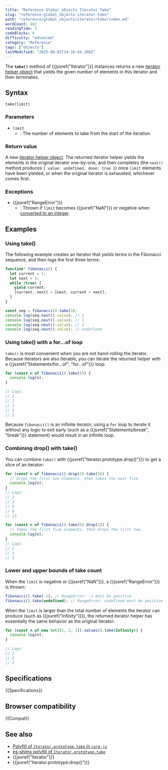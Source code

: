 ```yaml
---
title: "Reference Global_objects Iterator Take"
slug: "reference-global_objects-iterator-take"
path: "reference/global_objects/iterator/take/index.md"
wordCount: 462
readingTime: 3
codeBlocks: 6
difficulty: "advanced"
category: "Reference"
tags: ["objects"]
lastModified: "2025-08-02T14:16:44.308Z"
---
```



The **`take()`** method of {{jsxref("Iterator")}} instances returns a new [iterator helper object](/en-US/docs/Web/JavaScript/Reference/Global_Objects/Iterator#iterator_helper_objects) that yields the given number of elements in this iterator and then terminates.

## Syntax

```js-nolint
take(limit)
```

### Parameters

- `limit`
  - : The number of elements to take from the start of the iteration.

### Return value

A new [iterator helper object](/en-US/docs/Web/JavaScript/Reference/Global_Objects/Iterator#iterator_helper_objects). The returned iterator helper yields the elements in the original iterator one-by-one, and then completes (the `next()` method produces `{ value: undefined, done: true }`) once `limit` elements have been yielded, or when the original iterator is exhausted, whichever comes first.

### Exceptions

- {{jsxref("RangeError")}}
  - : Thrown if `limit` becomes {{jsxref("NaN")}} or negative when [converted to an integer](/en-US/docs/Web/JavaScript/Reference/Global_Objects/Number#integer_conversion).

## Examples

### Using take()

The following example creates an iterator that yields terms in the Fibonacci sequence, and then logs the first three terms:

```js
function* fibonacci() {
  let current = 1;
  let next = 1;
  while (true) {
    yield current;
    [current, next] = [next, current + next];
  }
}

const seq = fibonacci().take(3);
console.log(seq.next().value); // 1
console.log(seq.next().value); // 1
console.log(seq.next().value); // 2
console.log(seq.next().value); // undefined
```

### Using take() with a for...of loop

`take()` is most convenient when you are not hand-rolling the iterator. Because iterators are also iterable, you can iterate the returned helper with a {{jsxref("Statements/for...of", "for...of")}} loop:

```js
for (const n of fibonacci().take(5)) {
  console.log(n);
}

// Logs:
// 1
// 1
// 2
// 3
// 5
```

Because `fibonacci()` is an infinite iterator, using a `for` loop to iterate it without any logic to exit early (such as a {{jsxref("Statements/break", "break")}} statement) would result in an infinite loop.

### Combining drop() with take()

You can combine `take()` with {{jsxref("Iterator.prototype.drop()")}} to get a slice of an iterator:

```js
for (const n of fibonacci().drop(2).take(5)) {
  // Drops the first two elements, then takes the next five
  console.log(n);
}
// Logs:
// 2
// 3
// 5
// 8
// 13

for (const n of fibonacci().take(5).drop(2)) {
  // Takes the first five elements, then drops the first two
  console.log(n);
}
// Logs:
// 2
// 3
// 5
```

### Lower and upper bounds of take count

When the `limit` is negative or {{jsxref("NaN")}}, a {{jsxref("RangeError")}} is thrown:

```js
fibonacci().take(-1); // RangeError: -1 must be positive
fibonacci().take(undefined); // RangeError: undefined must be positive
```

When the `limit` is larger than the total number of elements the iterator can produce (such as {{jsxref("Infinity")}}), the returned iterator helper has essentially the same behavior as the original iterator:

```js
for (const n of new Set([1, 2, 3]).values().take(Infinity)) {
  console.log(n);
}

// Logs:
// 1
// 2
// 3
```

## Specifications

{{Specifications}}

## Browser compatibility

{{Compat}}

## See also

- [Polyfill of `Iterator.prototype.take` in `core-js`](https://github.com/zloirock/core-js#iterator-helpers)
- [es-shims polyfill of `Iterator.prototype.take`](https://www.npmjs.com/package/es-iterator-helpers)
- {{jsxref("Iterator")}}
- {{jsxref("Iterator.prototype.drop()")}}
